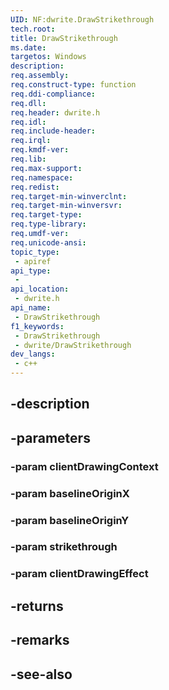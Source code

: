 ```yaml
---
UID: NF:dwrite.DrawStrikethrough
tech.root: 
title: DrawStrikethrough
ms.date: 
targetos: Windows
description: 
req.assembly: 
req.construct-type: function
req.ddi-compliance: 
req.dll: 
req.header: dwrite.h
req.idl: 
req.include-header: 
req.irql: 
req.kmdf-ver: 
req.lib: 
req.max-support: 
req.namespace: 
req.redist: 
req.target-min-winverclnt: 
req.target-min-winversvr: 
req.target-type: 
req.type-library: 
req.umdf-ver: 
req.unicode-ansi: 
topic_type:
 - apiref
api_type:
 - 
api_location:
 - dwrite.h
api_name:
 - DrawStrikethrough
f1_keywords:
 - DrawStrikethrough
 - dwrite/DrawStrikethrough
dev_langs:
 - c++
---
```


## -description

## -parameters

### -param clientDrawingContext

### -param baselineOriginX

### -param baselineOriginY

### -param strikethrough

### -param clientDrawingEffect

## -returns

## -remarks

## -see-also

